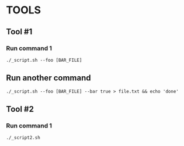 # TOOLS

## Tool #1

### Run command 1

```
./_script.sh --foo [BAR_FILE]
```

## Run another command

```
./_script.sh --foo [BAR_FILE] --bar true > file.txt && echo 'done'
```

## Tool #2

### Run command 1

```
./_script2.sh 
```

